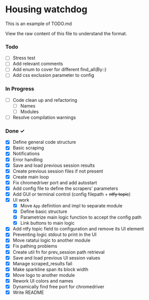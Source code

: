  # Housing watchdog

This is an example of TODO.md

View the raw content of this file to understand the format.

### Todo
- [ ] Stress test
- [ ] Add relevant comments
- [ ] Add enum to cover for different find_all(By::)
- [ ] Add css exclusion parameter to config

### In Progress

- [ ] Code clean up and refactoring
  - [ ] Names
  - [ ] Modules
- [ ] Resolve compilation warnings

### Done ✓

- [X] Define general code structure
- [X] Basic scraping
- [X] Notifications
- [X] Error handling
- [X] Save and load previous session results
- [X] Create previous session files if not present
- [X] Create main loop
- [X] Fix chromedriver port and add autostart
- [X] Add config file to define the scrapers' parameters
- [X] Add GUI or terminal control (config filepath + <s>ntfy topic</s>)
- [X] UI work 
  - [X] Move `App` definition and impl to separate module
  - [X] Define basic structure
  - [X] Parametrize main logic function to accept the config path
  - [X] Link buttons to main logic
- [X] Add ntfy topic field to configuration and remove its UI element
- [X] Preventing logic stdout to print in the UI
- [X] Move ratatui logic to another module
- [X] Fix pathing problems 
- [X] Create util fn for prev_session path retrieval
- [X] Save and load previous UI session values
- [X] Manage scraped_results fail
- [X] Make sparkline span its block width
- [X] Move logo to another module
- [X] Rework UI colors and names
- [X] Dynamically find free port for chromedriver
- [X] Write README
